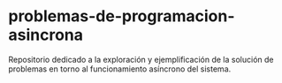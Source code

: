 # problemas-de-programacion-asincrona
Repositorio dedicado a la exploración y ejemplificación de la solución de problemas en torno al funcionamiento asíncrono del sistema.
